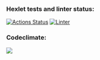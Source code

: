 ### Hexlet tests and linter status:
[![Actions Status](https://github.com/manylovv/frontend-project-lvl1/workflows/hexlet-check/badge.svg)](https://github.com/manylovv/frontend-project-lvl1/actions)
[![Linter](https://github.com/manylovv/frontend-project-lvl1/actions/workflows/linter.yml/badge.svg)](https://github.com/manylovv/frontend-project-lvl1/actions/workflows/linter.yml)
### Codeclimate:
<a href="https://codeclimate.com/github/codeclimate/codeclimate/maintainability"><img src="https://api.codeclimate.com/v1/badges/a99a88d28ad37a79dbf6/maintainability" /></a>
